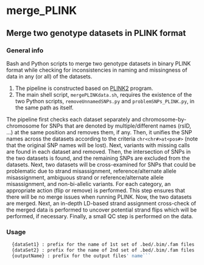 # merge_PLINK
## Merge two genotype datasets in PLINK format

### General info
Bash and Python scripts to merge two genotype datasets in binary PLINK format while checking for inconsistencies in naming and missingness of data in any (or all) of the datasets.

  1. The pipeline is constructed based on [PLINK2](https://www.cog-genomics.org/plink2) program.
  2. The main shell script, `mergePLINKdata.sh`, requires the existence of the two Python scripts, `removeUnnamedSNPs.py` and `problemSNPs_PLINK.py`, in the same path as itself.

The pipeline first checks each dataset separately and chromosome-by-chromosome for SNPs that are denoted by multiple/different names (rsID, ...) at the same position and removes them, if any. Then, it unifies the SNP names across the datasets according to the criteria `chr<chr#>at<pos#>` (note that the original SNP names will be lost). Next, variants with missing calls are found in each dataset and removed. Then, the intersection of SNPs in the two datasets is found, and the remaining SNPs are excluded from the datasets. Next, two datasets will be cross-examined for SNPs that could be problematic due to strand misassignment, reference/alternate allele misassignment, ambiguous strand or reference/alternate allele misassignment, and non-bi-allelic variants. For each category, an appropriate action (flip or remove) is performed. This step ensures that there will be no merge issues when running PLINK. Now, the two datasets are merged. Next, an in-depth LD-based strand assignment cross-check of the merged data is performed to uncover potential strand flips which will be performed, if necessary. Finally, a small QC step is performed on the data.

### Usage
```mergePLINKdata.sh {dataSet1} {dataSet2} {outputName}
  {dataSet1} : prefix for the name of 1st set of .bed/.bim/.fam files
  {dataSet2} : prefix for the name of 2nd set of .bed/.bim/.fam files
  {outputName} : prefix for the output files' name```
